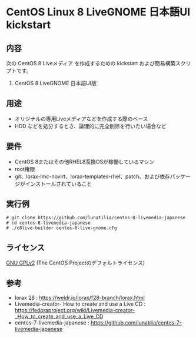 # CentOS Linux 8 LiveGNOME 日本語UI kickstart

## 内容
次の CentOS 8 Liveメディア を作成するための kickstart および簡易構築スクリプトです。
1. CentOS 8 LiveGNOME 日本語UI版

## 用途
- オリジナルの専用Liveメディアなどを作成する際のベース
- HDD などを処分するとき、論理的に完全削除を行いたい場合など

## 要件
- CentOS 8またはその他RHEL8互換OSが稼働しているマシン
- root権限
- git、lorax-lmc-novirt、lorax-templates-rhel、patch、および依存パッケージがインストールされていること

## 実行例
```
# git clone https://github.com/lunatilia/centos-8-livemedia-japanese
# cd centos-8-livemedia-japanese
# ./c8live-builder centos-8-live-gnome.cfg 
```

## ライセンス

[GNU GPLv2](https://github.com/lunatilia/centos-8-livemedia-japanese/blob/master/LICENSE) (The CentOS Projectのデフォルトライセンス)

## 参考

- lorax 28 : https://weldr.io/lorax/f28-branch/lorax.html
- Livemedia-creator- How to create and use a Live CD : https://fedoraproject.org/wiki/Livemedia-creator-_How_to_create_and_use_a_Live_CD
- centos-7-livemedia-japanese : https://github.com/lunatilia/centos-7-livemedia-japanese
